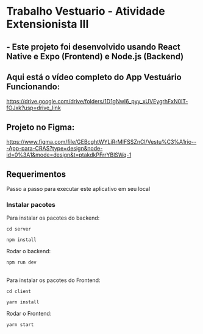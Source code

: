 # Trabalho Vestuario - Atividade Extensionista III

## - Este projeto foi desenvolvido usando React Native e Expo (Frontend) e Node.js (Backend)

## Aqui está o vídeo completo do App Vestuário Funcionando:

https://drive.google.com/drive/folders/1D1gNwI6_pyy_xUVEygrhFxN0lT-fOJxk?usp=drive_link

## Projeto no Figma:

https://www.figma.com/file/GEBcghtWYLjRrMIFSSZnCl/Vestu%C3%A1rio---App-para-CRAS?type=design&node-id=0%3A1&mode=design&t=ptakdkPFrrYBlSWq-1

## Requerimentos

Passo a passo para executar este aplicativo em seu local

### Instalar pacotes

Para instalar os pacotes do backend:

```
cd server
```

```
npm install
```

Rodar o backend:

```
npm run dev
```

<br>
Para instalar os pacotes do Frontend:

```
cd client
```

```
yarn install
```

Rodar o Frontend:

```
yarn start
```


